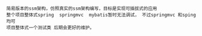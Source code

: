     简易版本的ssm架构，仿照真实的ssm架构编写，目标是实现可插拔式的应用
    整个项目整体式spring  springmvc  mybatis暂时无法调试， 不过springmvc 和sping均可
    项目整体式一个测试类 后期会更好的维护。
    
